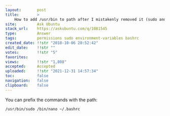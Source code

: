 ```yaml
---
layout:       post
title:        >
    How to add ∕usr∕bin to path after I mistakenly removed it (sudo and nano are no longer in path)
site:         Ask Ubuntu
stack_url:    https://askubuntu.com/q/1081545
type:         Answer
tags:         permissions sudo environment-variables bashrc
created_date: !!str "2018-10-06 20:52:42"
edit_date:    !!str ""
votes:        !!str "5"
favorites:    
views:        !!str "1,808"
accepted:     Accepted
uploaded:     !!str "2021-12-31 14:57:34"
toc:          false
navigation:   false
clipboard:    false
---
```


You can prefix the commands with the path:

``` 
/usr/bin/sudo /bin/nano ~/.bashrc

```
